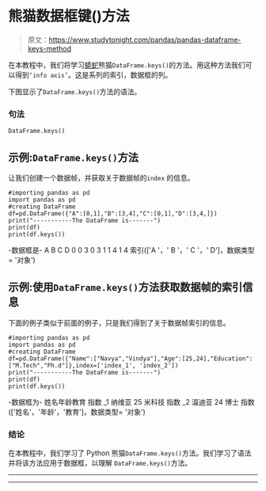 # 熊猫数据框键()方法

> 原文：<https://www.studytonight.com/pandas/pandas-dataframe-keys-method>

在本教程中，我们将学习[蟒蛇](https://www.studytonight.com/python/getting-started-with-python)熊猫`DataFrame.keys()`的方法。用这种方法我们可以得到`‘info axis’`。这是系列的索引，数据框的列。

下图显示了`DataFrame.keys()`方法的语法。

### 句法

```
DataFrame.keys()
```

## 示例:`DataFrame.keys()`方法

让我们创建一个数据帧，并获取关于数据帧的`index` 的信息。

```
#importing pandas as pd
import pandas as pd
#creating DataFrame
df=pd.DataFrame({"A":[0,1],"B":[3,4],"C":[0,1],"D":[3,4,]})
print("-----------The DataFrame is-------")
print(df)
print(df.keys())
```

-数据框是-
A B C D
0 0 3 0 3
1 1 4 1 4
索引(['A '，' B '，' C '，' D']，数据类型= '对象')

## 示例:使用`DataFrame.keys()`方法获取数据帧的索引信息

下面的例子类似于前面的例子，只是我们得到了关于数据帧索引的信息。

```
#importing pandas as pd
import pandas as pd
#creating DataFrame
df=pd.DataFrame({"Name":["Navya","Vindya"],"Age":[25,24],"Education":["M.Tech","Ph.d"]},index=['index_1', 'index_2'])
print("-----------The DataFrame is-------")
print(df)
print(df.keys())
```

-数据框为-
姓名年龄教育
指数 _1 纳维亚 25 米科技
指数 _2 温迪亚 24 博士
指数(['姓名'，'年龄'，'教育']，数据类型= '对象')

### 结论

在本教程中，我们学习了 Python 熊猫`DataFrame.keys()`方法。我们学习了语法并将该方法应用于数据框，以理解 `DataFrame.keys()`方法。

* * *

* * *